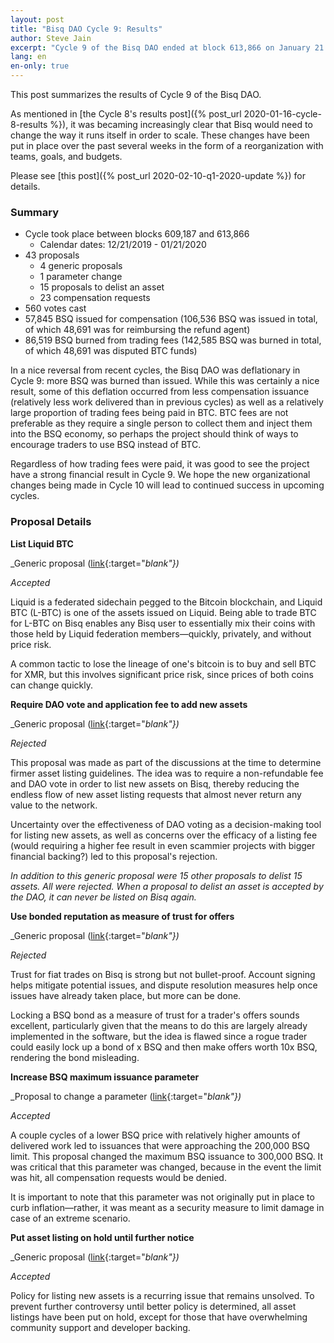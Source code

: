 ```yaml
---
layout: post
title: "Bisq DAO Cycle 9: Results"
author: Steve Jain
excerpt: "Cycle 9 of the Bisq DAO ended at block 613,866 on January 21 2020. This post covers its results. <br><br>"
lang: en
en-only: true
---
```


This post summarizes the results of Cycle 9 of the Bisq DAO.

As mentioned in [the Cycle 8's results post]({% post_url 2020-01-16-cycle-8-results %}), it was becaming increasingly clear that Bisq would need to change the way it runs itself in order to scale. These changes have been put in place over the past several weeks in the form of a reorganization with teams, goals, and budgets.

Please see [this post]({% post_url 2020-02-10-q1-2020-update %}) for details.

### Summary

* Cycle took place between blocks 609,187 and 613,866
  * Calendar dates: 12/21/2019 - 01/21/2020
* 43 proposals
  * 4 generic proposals
  * 1 parameter change
  * 15 proposals to delist an asset
  * 23 compensation requests
* 560 votes cast
* 57,845 BSQ issued for compensation (106,536 BSQ was issued in total, of which 48,691 was for reimbursing the refund agent)
* 86,519 BSQ burned from trading fees (142,585 BSQ was burned in total, of which 48,691 was disputed BTC funds)

In a nice reversal from recent cycles, the Bisq DAO was deflationary in Cycle 9: more BSQ was burned than issued. While this was certainly a nice result, some of this deflation occurred from less compensation issuance (relatively less work delivered than in previous cycles) as well as a relatively large proportion of trading fees being paid in BTC. BTC fees are not preferable as they require a single person to collect them and inject them into the BSQ economy, so perhaps the project should think of ways to encourage traders to use BSQ instead of BTC.

Regardless of how trading fees were paid, it was good to see the project have a strong financial result in Cycle 9. We hope the new organizational changes being made in Cycle 10 will lead to continued success in upcoming cycles.

### Proposal Details

**List Liquid BTC**

_Generic proposal ([link](https://github.com/bisq-network/proposals/issues/169){:target="_blank"})_

_Accepted_

Liquid is a federated sidechain pegged to the Bitcoin blockchain, and Liquid BTC (L-BTC) is one of the assets issued on Liquid. Being able to trade BTC for L-BTC on Bisq enables any Bisq user to essentially mix their coins with those held by Liquid federation members—quickly, privately, and without price risk.

A common tactic to lose the lineage of one's bitcoin is to buy and sell BTC for XMR, but this involves significant price risk, since prices of both coins can change quickly.

**Require DAO vote and application fee to add new assets**

_Generic proposal ([link](https://github.com/bisq-network/proposals/issues/159){:target="_blank"})_

_Rejected_

This proposal was made as part of the discussions at the time to determine firmer asset listing guidelines. The idea was to require a non-refundable fee and DAO vote in order to list new assets on Bisq, thereby reducing the endless flow of new asset listing requests that almost never return any value to the network.

Uncertainty over the effectiveness of DAO voting as a decision-making tool for listing new assets, as well as concerns over the efficacy of a listing fee (would requiring a higher fee result in even scammier projects with bigger financial backing?) led to this proposal's rejection.

_In addition to this generic proposal were 15 other proposals to delist 15 assets. All were rejected. When a proposal to delist an asset is accepted by the DAO, it can never be listed on Bisq again._

**Use bonded reputation as measure of trust for offers**

_Generic proposal ([link](https://github.com/bisq-network/proposals/issues/138){:target="_blank"})_

_Rejected_

Trust for fiat trades on Bisq is strong but not bullet-proof. Account signing helps mitigate potential issues, and dispute resolution measures help once issues have already taken place, but more can be done.

Locking a BSQ bond as a measure of trust for a trader's offers sounds excellent, particularly given that the means to do this are largely already implemented in the software, but the idea is flawed since a rogue trader could easily lock up a bond of x BSQ and then make offers worth 10x BSQ, rendering the bond misleading.

**Increase BSQ maximum issuance parameter**

_Proposal to change a parameter ([link](https://github.com/bisq-network/proposals/issues/160){:target="_blank"})_

_Accepted_

A couple cycles of a lower BSQ price with relatively higher amounts of delivered work led to issuances that were approaching the 200,000 BSQ limit. This proposal changed the maximum BSQ issuance to 300,000 BSQ. It was critical that this parameter was changed, because in the event the limit was hit, all compensation requests would be denied.

It is important to note that this parameter was not originally put in place to curb inflation—rather, it was meant as a security measure to limit damage in case of an extreme scenario.

**Put asset listing on hold until further notice**

_Generic proposal ([link](https://github.com/bisq-network/proposals/issues/166){:target="_blank"})_

_Accepted_

Policy for listing new assets is a recurring issue that remains unsolved. To prevent further controversy until better policy is determined, all asset listings have been put on hold, except for those that have overwhelming community support and developer backing.
